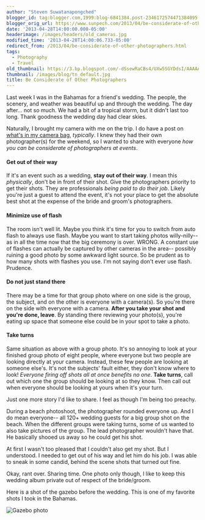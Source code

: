 ```yaml
---
author: "Steven Suwatanapongched"
blogger_id: tag:blogger.com,1999:blog-6841384.post-2346172574471384095
blogger_orig_url: https://www.sunpech.com/2013/04/be-considerate-of-other-photographers.html
date: '2013-04-28T14:00:00.000-05:00'
headerimage: /images/headers/old_cameras.jpg
modified_time: '2013-04-28T14:00:06.733-05:00'
redirect_from: /2013/04/be-considerate-of-other-photographers.html
tags:
  - Photography
  - Travel
old_thumbnail: https://3.bp.blogspot.com/-dSsewRaCBs4/UXw5SGYDdsI/AAAAAAABbvw/F96m8A4vlJI/s800/2013-04-19+at+12-23-23.jpg
thumbnail: /images/blog/tn_default.jpg
title: Be Considerate of Other Photographers
---
```



Last week I was in the Bahamas for a friend's wedding. The people, the scenery, and weather was beautiful up and through the wedding. The day after... not so much. We had a bit of a tropical storm, but it didn't last too long. Thank goodness the wedding day had clear skies.

Naturally, I brought my camera with me on the trip. I do have a post on [what's in my camera bag](/2013/04/whats-in-my-camera-bag), *typically*. I knew they had their own photographer(s) for the weekend, so I wanted to share with everyone *how you can be considerate of photographers at events*.

#### Get out of their way

If it's an event such as a wedding, **stay out of their way**. I mean this *physically*, don't be in front of their shot. Give the photographers priority to get their shots. They are professionals *being paid to do their job*. Likely you're just a guest to attend the event, it's not your place to get the absolute best shot at the expense of the bride and groom's photographers.

#### Minimize use of flash

The room isn't well lit. Maybe you think it's time for you to switch from auto flash to always use flash. Maybe you want to start taking photos willy-nilly-- as in all the time now that the big ceremony is over. WRONG. A constant use of flashes can actually be captured by other cameras in the area-- possibly ruining a good photo by some awkward light source. So be prudent as to how many shots with flashes you use. I'm not saying don't ever use flash. Prudence.

#### Do not just stand there

There may be a time for that group photo where on one side is the group, the subject, and on the other is everyone with a camera(s). So you're there on the side with everyone with a camera. **After you take your shot and you're done, leave**. By standing there reviewing your photo(s), you're eating up space that someone else could be in your spot to take a photo.

#### Take turns

Same situation as above with a group photo. It's so annoying to look at your finished group photo of eight people, where everyone but two people are looking directly at your camera. Instead, these few people are looking at someone else's. It's not the subjects' fault either, they don't know where to look! *Everyone firing off shots all at once benefits no one*. **Take turns**, call out which one the group should be looking at so they know. Then call out when everyone should be looking at yours when it's your turn.

Just one more story I'd like to share. I feel as though I'm being too preachy.

During a beach photoshoot, the photographer rounded everyone up. And I do mean everyone-- all 120+ wedding guests for a big group shot on the beach. When the different groups were taking turns, some of us wanted to also take pictures of the group. The lead photographer wouldn't have that. He basically shooed us away so he could get his shot.

At first I wasn't too pleased that I couldn't also get my shot. But I understood. I needed to get out of his way and let him do his job. I was able to sneak in some candid, behind the scene shots that turned out fine.

Okay, rant over. Sharing time. One photo only though, I like to keep this wedding album private out of respect of the bride/groom.

Here is a shot of the gazebo before the wedding. This is one of my favorite shots I took in the Bahamas.

![Gazebo photo](/images/blog/2013-04-19-at-12-23-23.jpg)